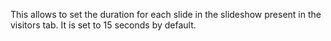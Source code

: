 This allows to set the duration for each slide in the slideshow present in the visitors tab. It is set to 15 seconds by default.
